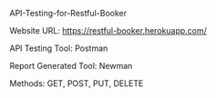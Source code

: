
API-Testing-for-Restful-Booker

Website URL: https://restful-booker.herokuapp.com/

API Testing Tool: Postman

Report Generated Tool: Newman

Methods: GET, POST, PUT, DELETE


